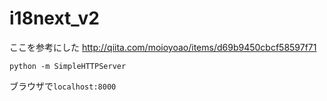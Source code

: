 # i18next_v2

ここを参考にした
http://qiita.com/moioyoao/items/d69b9450cbcf58597f71

`python -m SimpleHTTPServer`

ブラウザで`localhost:8000`
